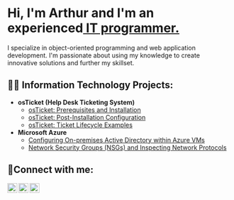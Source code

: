 
<h1>
 Hi, I'm Arthur and I'm an experienced<a href="https://www.linkedin.com/in/oleg-perchatkin-b90472161/"> IT programmer.</a></h1> I specialize in object-oriented programming and web application development. I'm passionate about using my knowledge to create innovative solutions and further my skillset.
</a></h1>

<h2>👨‍💻 Information Technology Projects:</h2>

- <b>osTicket (Help Desk Ticketing System)</b>
  - [osTicket: Prerequisites and Installation](https://github.com/arthurperch/osticket-prereqs)
  - [osTicket: Post-Installation Configuration](https://github.com/arthurperch/osTicket-postreqs)
  - [osTicket: Ticket Lifecycle Examples](https://github.com/arthurperch/osTicket-LifeCycle)
- <b>Microsoft Azure</b>
  - [Configuring On-premises Active Directory within Azure VMs](https://github.com/arthurperch/Configure-Active-Directory)
  - [Network Security Groups (NSGs) and Inspecting Network Protocols](https://github.com/arthurperch/Azure-network-proto/tree/main)

<h2>🤳Connect with me:</h2>

[<img align="left" alt="Josh | Twitter" width="22px" src="https://cdn.jsdelivr.net/npm/simple-icons@v3/icons/twitter.svg" />][twitter]
[<img align="left" alt="Josh | LinkedIn" width="22px" src="https://cdn.jsdelivr.net/npm/simple-icons@v3/icons/linkedin.svg" />][linkedin]
[<img align="left" alt="Josh | Instagram" width="22px" src="https://cdn.jsdelivr.net/npm/simple-icons@v3/icons/instagram.svg" />][instagram]

[twitter]: https://twitter.com/
[instagram]: https://www.instagram.com/
[linkedin]: https://linkedin.com/in/
